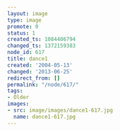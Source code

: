 ```yaml
---
layout: image
type: image
promote: 0
status: 1
created_ts: 1084406794
changed_ts: 1372159383
node_id: 617
title: dance1
created: '2004-05-13'
changed: '2013-06-25'
redirect_from: []
permalink: "/node/617/"
tags:
- Older
images:
- src: image/images/dance1-617.jpg
  name: dance1-617.jpg
---
```


